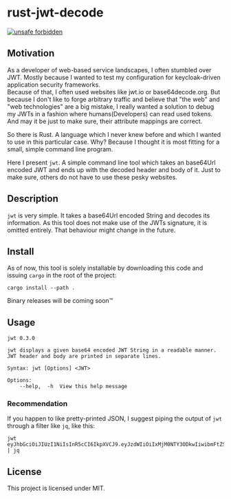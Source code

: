 rust-jwt-decode
===

[![unsafe forbidden](https://img.shields.io/badge/unsafe-forbidden-success.svg)](https://github.com/rust-secure-code/safety-dance/)

## Motivation
As a developer of web-based service landscapes, I often stumbled over JWT. Mostly because I wanted to test my configuration for keycloak-driven application security frameworks.  
Because of that, I often used websites like jwt.io or base64decode.org. But because I don't like to forge arbitrary traffic and believe that "the web" and "web technologies" are a big mistake, I really wanted a solution to debug my JWTs in a fashion where humans(Developers) can read used tokens. 
And may it be just to make sure, their attribute mappings are correct.

So there is Rust. A language which I never knew before and which I wanted to use in this particular case. 
Why? Because I thought it is most fitting for a small, simple command line program.

Here I present `jwt`. A simple command line tool which takes an base64Url encoded JWT and ends up with the decoded header and body of it.
Just to make sure, others do not have to use these pesky websites.

## Description
`jwt` is very simple. It takes a base64Url encoded String and decodes its information. 
As this tool does not make use of the JWTs signature, it is omitted entirely. That behaviour might change in the future.

## Install
As of now, this tool is solely installable by downloading this code and issuing `cargo` in the root of the project:  
```
cargo install --path .
```

Binary releases will be coming soon™

## Usage
```
jwt 0.3.0

jwt displays a given base64 encoded JWT String in a readable manner.
JWT header and body are printed in separate lines.

Syntax: jwt [Options] <JWT>

Options:
	--help,  -h	 View this help message
```

### Recommendation
If you happen to like pretty-printed JSON, I suggest piping the output of `jwt` through a filter like `jq`, like this:  
```
jwt eyJhbGciOiJIUzI1NiIsInR5cCI6IkpXVCJ9.eyJzdWIiOiIxMjM0NTY3ODkwIiwibmFtZSI6IkpvaG4gRG9lIiwiaWF0IjoxNTE2MjM5MDIyfQ.SflKxwRJSMeKKF2QT4fwpMeJf36POk6yJV_adQssw5c | jq
```

## License
This project is licensed under MIT.
